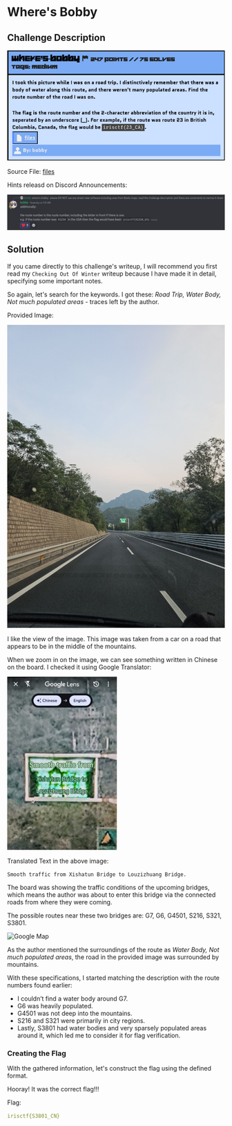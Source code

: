 # Where's Bobby

## Challenge Description

![Description](./assets/desc.png)

Source File: [files](./assets/wheres-bobby.tar.gz)

Hints releasd on Discord Announcements:

![Hints](./assets/hints.png)

## Solution

If you came directly to this challenge's writeup, I will recommend you first read my `Checking Out Of Winter` writeup because I have made it in detail, specifying some important notes.

So again, let's search for the keywords. I got these: *Road Trip, Water Body, Not much populated areas* - traces left by the author.

Provided Image:

<img src="./assets/wheres-bobby.jpg" alt="Source File Image" height="700">

<!-- ![Source File Image](./assets/wheres-bobby.jpg) -->

I like the view of the image. This image was taken from a car on a road that appears to be in the middle of the mountains.

When we zoom in on the image, we can see something written in Chinese on the board. I checked it using Google Translator:

<img src="./assets/translated.jpg" alt="Wall Art" height="400">

<!-- ![Translated Text](./assets/translated.jpg) -->

Translated Text in the above image:
```
Smooth traffic from Xishatun Bridge to Louzizhuang Bridge.
```

The board was showing the traffic conditions of the upcoming bridges, which means the author was about to enter this bridge via the connected roads from where they were coming.

The possible routes near these two bridges are:
G7, G6, G4501, S216, S321, S3801.

![Google Map](./assets/google_map.png)

As the author mentioned the surroundings of the route as *Water Body, Not much populated areas*, the road in the provided image was surrounded by mountains.

With these specifications, I started matching the description with the route numbers found earlier:

- I couldn’t find a water body around G7.
- G6 was heavily populated.
- G4501 was not deep into the mountains.
- S216 and S321 were primarily in city regions.
- Lastly, S3801 had water bodies and very sparsely populated areas around it, which led me to consider it for flag verification.

### Creating the Flag
With the gathered information, let's construct the flag using the defined format.

Hooray! It was the correct flag!!!

Flag: 
```yaml
irisctf{S3801_CN}
```
